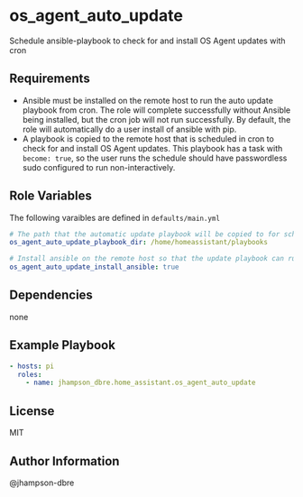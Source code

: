 os_agent_auto_update
=========

Schedule ansible-playbook to check for and install OS Agent updates with cron

Requirements
------------

- Ansible must be installed on the remote host to run the auto update playbook from cron. The role will complete successfully without Ansible being installed, but the cron job will not run successfully. By default, the role will automatically do a user install of ansible with pip.
- A playbook is copied to the remote host that is scheduled in cron to check for and install OS Agent updates. This playbook has a task with `become: true`, so the user runs the schedule should have passwordless sudo configured to run non-interactively.

Role Variables
--------------

The following varaibles are defined in `defaults/main.yml`

```yaml
# The path that the automatic update playbook will be copied to for scheduling
os_agent_auto_update_playbook_dir: /home/homeassistant/playbooks

# Install ansible on the remote host so that the update playbook can run in cron. Set to false to you already have ansible installed, or need a specific Ansible version.
os_agent_auto_update_install_ansible: true
```

Dependencies
------------

none

Example Playbook
----------------

```yaml
- hosts: pi
  roles:
    - name: jhampson_dbre.home_assistant.os_agent_auto_update
```

License
-------

MIT

Author Information
------------------

@jhampson-dbre